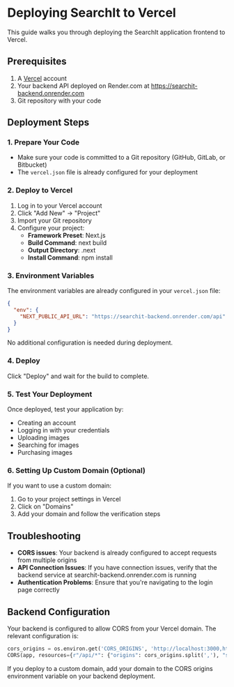 # Deploying SearchIt to Vercel

This guide walks you through deploying the SearchIt application frontend to Vercel.

## Prerequisites

1. A [Vercel](https://vercel.com) account
2. Your backend API deployed on Render.com at https://searchit-backend.onrender.com
3. Git repository with your code

## Deployment Steps

### 1. Prepare Your Code

- Make sure your code is committed to a Git repository (GitHub, GitLab, or Bitbucket)
- The `vercel.json` file is already configured for your deployment

### 2. Deploy to Vercel

1. Log in to your Vercel account
2. Click "Add New" → "Project"
3. Import your Git repository
4. Configure your project:
   - **Framework Preset**: Next.js
   - **Build Command**: next build
   - **Output Directory**: .next
   - **Install Command**: npm install

### 3. Environment Variables

The environment variables are already configured in your `vercel.json` file:

```json
{
  "env": {
    "NEXT_PUBLIC_API_URL": "https://searchit-backend.onrender.com/api"
  }
}
```

No additional configuration is needed during deployment.

### 4. Deploy

Click "Deploy" and wait for the build to complete.

### 5. Test Your Deployment

Once deployed, test your application by:
- Creating an account
- Logging in with your credentials
- Uploading images
- Searching for images
- Purchasing images

### 6. Setting Up Custom Domain (Optional)

If you want to use a custom domain:
1. Go to your project settings in Vercel
2. Click on "Domains"
3. Add your domain and follow the verification steps

## Troubleshooting

- **CORS issues**: Your backend is already configured to accept requests from multiple origins
- **API Connection Issues**: If you have connection issues, verify that the backend service at searchit-backend.onrender.com is running
- **Authentication Problems**: Ensure that you're navigating to the login page correctly

## Backend Configuration

Your backend is configured to allow CORS from your Vercel domain. The relevant configuration is:

```python
cors_origins = os.environ.get('CORS_ORIGINS', 'http://localhost:3000,http://localhost:3001')
CORS(app, resources={r"/api/*": {"origins": cors_origins.split(','), "supports_credentials": True}})
```

If you deploy to a custom domain, add your domain to the CORS origins environment variable on your backend deployment. 